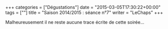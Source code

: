 +++
categories = ["Dégustations"]
date = "2015-03-05T17:30:22+00:00"
tags = [""]
title = "Saison 2014/2015 : séance n°7"
writer = "LeChaps"
+++

Malheureusement il ne reste aucune trace écrite de cette soirée...
